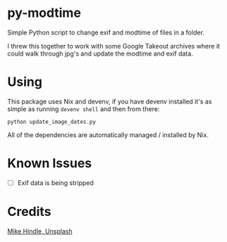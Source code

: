 # py-modtime
Simple Python script to change exif and modtime of files in a folder.

I threw this together to work with some Google Takeout archives where it could walk through jpg's and update the modtime and exif data.

# Using

This package uses Nix and devenv, if you have devenv installed it's as simple as running `devenv shell` and then from there:

`python update_image_dates.py`

All of the dependencies are automatically managed / installed by Nix.

# Known Issues

- [ ] Exif data is being stripped

# Credits

[Mike Hindle, Unsplash](https://unsplash.com/photos/4PHsxHspavg)